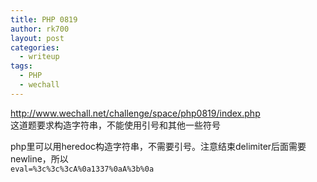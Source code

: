 ```yaml
---
title: PHP 0819
author: rk700
layout: post
categories:
  - writeup
tags:
  - PHP
  - wechall
---
```

<a href="http://www.wechall.net/challenge/space/php0819/index.php" target="_blank">http://www.wechall.net/challenge/space/php0819/index.php</a>  
这道题要求构造字符串，不能使用引号和其他一些符号

php里可以用heredoc构造字符串，不需要引号。注意结束delimiter后面需要newline，所以  
`eval=%3c%3c%3cA%0a1337%0aA%3b%0a`